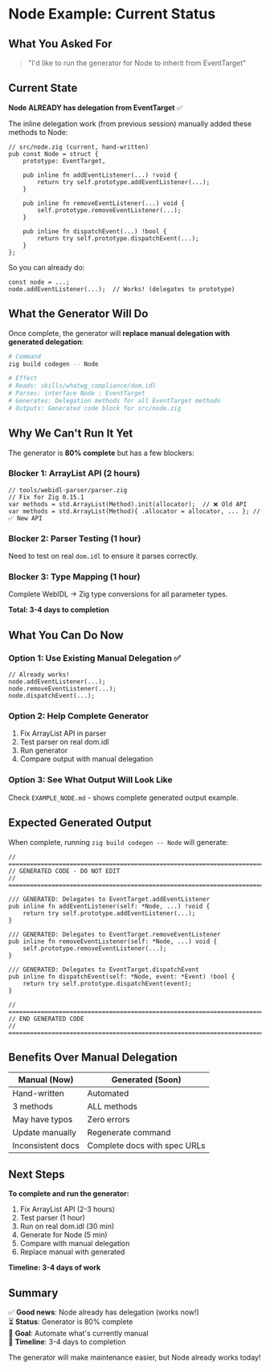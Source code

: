 # Node Example: Current Status

## What You Asked For

> "I'd like to run the generator for Node to inherit from EventTarget"

## Current State

**Node ALREADY has delegation from EventTarget** ✅

The inline delegation work (from previous session) manually added these methods to Node:

```zig
// src/node.zig (current, hand-written)
pub const Node = struct {
    prototype: EventTarget,
    
    pub inline fn addEventListener(...) !void {
        return try self.prototype.addEventListener(...);
    }
    
    pub inline fn removeEventListener(...) void {
        self.prototype.removeEventListener(...);
    }
    
    pub inline fn dispatchEvent(...) !bool {
        return try self.prototype.dispatchEvent(...);
    }
};
```

So you can already do:
```zig
const node = ...;
node.addEventListener(...);  // Works! (delegates to prototype)
```

## What the Generator Will Do

Once complete, the generator will **replace manual delegation with generated delegation**:

```bash
# Command
zig build codegen -- Node

# Effect
# Reads: skills/whatwg_compliance/dom.idl
# Parses: interface Node : EventTarget
# Generates: Delegation methods for all EventTarget methods
# Outputs: Generated code block for src/node.zig
```

## Why We Can't Run It Yet

The generator is **80% complete** but has a few blockers:

### Blocker 1: ArrayList API (2 hours)
```zig
// tools/webidl-parser/parser.zig
// Fix for Zig 0.15.1
var methods = std.ArrayList(Method).init(allocator);  // ❌ Old API
var methods = std.ArrayList(Method){ .allocator = allocator, ... }; // ✅ New API
```

### Blocker 2: Parser Testing (1 hour)
Need to test on real `dom.idl` to ensure it parses correctly.

### Blocker 3: Type Mapping (1 hour)
Complete WebIDL → Zig type conversions for all parameter types.

**Total: 3-4 days to completion**

## What You Can Do Now

### Option 1: Use Existing Manual Delegation ✅
```zig
// Already works!
node.addEventListener(...);
node.removeEventListener(...);
node.dispatchEvent(...);
```

### Option 2: Help Complete Generator
1. Fix ArrayList API in parser
2. Test parser on real dom.idl
3. Run generator
4. Compare output with manual delegation

### Option 3: See What Output Will Look Like
Check `EXAMPLE_NODE.md` - shows complete generated output example.

## Expected Generated Output

When complete, running `zig build codegen -- Node` will generate:

```zig
// ========================================================================
// GENERATED CODE - DO NOT EDIT
// ========================================================================

/// GENERATED: Delegates to EventTarget.addEventListener
pub inline fn addEventListener(self: *Node, ...) !void {
    return try self.prototype.addEventListener(...);
}

/// GENERATED: Delegates to EventTarget.removeEventListener
pub inline fn removeEventListener(self: *Node, ...) void {
    self.prototype.removeEventListener(...);
}

/// GENERATED: Delegates to EventTarget.dispatchEvent
pub inline fn dispatchEvent(self: *Node, event: *Event) !bool {
    return try self.prototype.dispatchEvent(event);
}

// ========================================================================
// END GENERATED CODE
// ========================================================================
```

## Benefits Over Manual Delegation

| Manual (Now) | Generated (Soon) |
|--------------|------------------|
| Hand-written | Automated |
| 3 methods | ALL methods |
| May have typos | Zero errors |
| Update manually | Regenerate command |
| Inconsistent docs | Complete docs with spec URLs |

## Next Steps

**To complete and run the generator:**

1. Fix ArrayList API (2-3 hours)
2. Test parser (1 hour)
3. Run on real dom.idl (30 min)
4. Generate for Node (5 min)
5. Compare with manual delegation
6. Replace manual with generated

**Timeline: 3-4 days of work**

## Summary

✅ **Good news**: Node already has delegation (works now!)  
⏳ **Status**: Generator is 80% complete  
🎯 **Goal**: Automate what's currently manual  
📅 **Timeline**: 3-4 days to completion  

The generator will make maintenance easier, but Node already works today!

